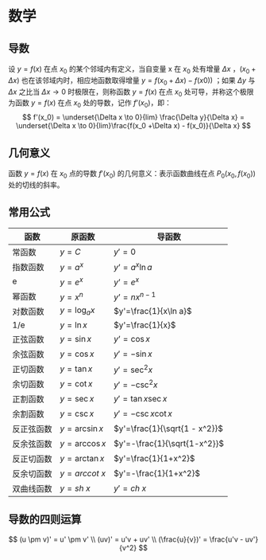 # 数学

## 导数

设 $y = f(x)$ 在点 $x_0$ 的某个邻域内有定义，当自变量 x 在 $x_0$ 处有增量 $\Delta x$ ，$(x_0 + \Delta x)$ 也在该邻域内时，相应地函数取得增量 $y=f(x_0+\Delta x)-f(x0))$ ；如果 $\Delta y$ 与 $\Delta x$ 之比当 $\Delta x \to 0$  时极限在，则称函数 $y=f(x)$ 在点 $x_0$ 处可导，并称这个极限为函数 $y=f(x)$ 在点 $x_0$ 处的导数，记作 $f’(x_0)$，即：
$$
f'(x_0) = \underset{\Delta x \to 0}{lim} \frac{\Delta y}{\Delta x} = \underset{\Delta x \to 0}{lim}\frac{f(x_0 +\Delta x) - f(x_0)}{\Delta x}
$$

## 几何意义

函数 $y=f(x)$ 在 $x_0$ 点的导数 $f'(x_0)$ 的几何意义：表示函数曲线在点 $P_0(x_0, f(x_0))$ 处的切线的斜率。

## 常用公式

| **函数**   | **原函数**     | **导函数**                    |
| ---------- | -------------- | ----------------------------- |
| 常函数     | $y=C$          | $y'=0$                        |
| 指数函数   | $y=a^x$        | $y’=a^x\ln a$                 |
| e          | $y= e^x$       | $y’=e^x$                      |
| 幂函数     | $y=x^n$        | $y’=nx^{n-1}$                 |
| 对数函数   | $y=\log_ax$    | $y'=\frac{1}{x\ln a}$         |
| 1/e        | $y=\ln x$      | $y'=\frac{1}{x}$              |
| 正弦函数   | $y=\sin x$     | $y’=\cos x$                   |
| 余弦函数   | $y=\cos x$     | $y'=-\sin x$                  |
| 正切函数   | $y=\tan x$     | $y'=\sec ^2 x$                |
| 余切函数   | $y=\cot x$     | $y'=-\csc ^2 x$               |
| 正割函数   | $y=\sec x$     | $y'=\tan x\sec x$             |
| 余割函数   | $y=\csc x$     | $y'=-\csc x\cot x$            |
| 反正弦函数 | $y=\arcsin x$  | $y'=\frac{1}{\sqrt{1 - x^2}}$ |
| 反余弦函数 | $y=\arccos x$  | $y'=-\frac{1}{\sqrt{1-x^2}}$  |
| 反正切函数 | $y=\arctan x$  | $y'=\frac{1}{1+x^2}$          |
| 反余切函数 | $y=arccot \ x$ | $y'=-\frac{1}{1+x^2}$         |
| 双曲线函数 | $y=sh \ x$     | $y'=ch \ x$                   |

## 导数的四则运算

$$
(u \pm v)' = u' \pm v' \\
(uv)' = u'v + uv' \\
(\frac{u}{v})' = \frac{u'v - uv'}{v^2}
$$


